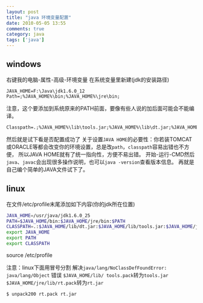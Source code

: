 ```yaml
---
layout: post
title: "java 环境变量配置"
date: 2010-05-05 13:55
comments: true
category: java
tags: ['java']
---
```

## windows
右键我的电脑-属性-高级-环境变量
在系统变量里新建(jdk的安装路径)

```
JAVA_HOME=F:\Java\jdk1.6.0_12
Path=;%JAVA_HOME%\bin;%JAVA_HOME%\jre\bin;
```

注意，这个要添加到系统原来的PATH前面，要像有些人说的加后面可能会不能编译。

``` 
Classpath=.;%JAVA_HOME%\lib\tools.jar;%JAVA_HOME%\lib\dt.jar;%JAVA_HOME%\jre\lib\rt.jar
```
然后就是试下看是否配置成功了 
关于设置`JAVA HOME`的必要性：你若装TOMCAT或ORACLE等都会改变你的环境设置，总是改`path`，`classpath`容易出错也不方便，
所以JAVA HOME就有了统一指向性，方便不易出错。
开始-运行-CMD然后`java`、`javac`会出现很多操作说明，也可以`java -version`查看版本信息。
再就是自己编个简单的JAVA文件试下了。

## linux
在文件/etc/profile末尾添加如下内容(你的jdk所在位置)

``` bash
JAVA_HOME=/usr/java/jdk1.6.0_25
PATH=$JAVA_HOME/bin:$JAVA_HOME/jre/bin:$PATH
CLASSPATH=.:$JAVA_HOME/lib/dt.jar:$JAVA_HOME/lib/tools.jar:$JAVA_HOME/jre/lib/rt.jar
export JAVA_HOME
export PATH
export CLASSPATH
```

source /etc/profile

 
注意：linux下面用冒号分割
解决`java/lang/NoClassDefFoundError: java/lang/Object` 错误
`$JAVA_HOME/lib/ tools.pack`转为`tools.jar` 
`$JAVA_HOME/jre/lib/rt.pack`转为`rt.jar`

``` bash
$ unpack200 rt.pack rt.jar
```

